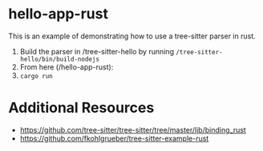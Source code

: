 # hello-app-rust

This is an example of demonstrating how to use a tree-sitter parser in rust.

1. Build the parser in /tree-sitter-hello by running `/tree-sitter-hello/bin/build-nodejs`
2. From here (/hello-app-rust):
  1. `cargo run`

# Additional Resources
- https://github.com/tree-sitter/tree-sitter/tree/master/lib/binding_rust
- https://github.com/fkohlgrueber/tree-sitter-example-rust


